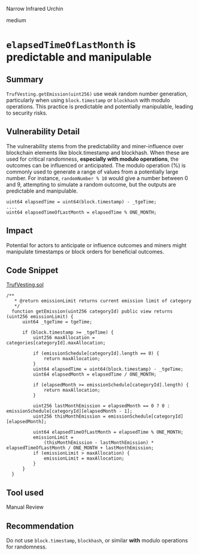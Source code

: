 Narrow Infrared Urchin

medium

# `elapsedTimeOfLastMonth` is predictable and manipulable

## Summary
`TrufVesting.getEmission(uint256)` use weak random number generation, particularly when using `block.timestamp` or `blockhash` with modulo operations. This practice is predictable and potentially manipulable, leading to security risks.

## Vulnerability Detail
The vulnerability stems from the predictability and miner-influence over blockchain elements like block.timestamp and blockhash. When these are used for critical randomness, **especially with modulo operations**, the outcomes can be influenced or anticipated.
The modulo operation (%) is commonly used to generate a range of values from a potentially large number. For instance, `randomNumber % 10` would give a number between 0 and 9, attempting to simulate a random outcome, but the outputs are predictable and manipulable.

```solidity
uint64 elapsedTime = uint64(block.timestamp) - _tgeTime;
....
uint64 elapsedTimeOfLastMonth = elapsedTime % ONE_MONTH;
```

## Impact
Potential for actors to anticipate or influence outcomes and miners might manipulate timestamps or block orders for beneficial outcomes.

## Code Snippet

[TrufVesting.sol](https://github.dev/sherlock-audit/2023-12-truflation/blob/main/truflation-contracts/src/token/TrufVesting.sol#L562-L591)

```solidity
/**
   * @return emissionLimit returns current emission limit of category
   */
  function getEmission(uint256 categoryId) public view returns (uint256 emissionLimit) {
      uint64 _tgeTime = tgeTime;

      if (block.timestamp >= _tgeTime) {
          uint256 maxAllocation = categories[categoryId].maxAllocation;

          if (emissionSchedule[categoryId].length == 0) {
              return maxAllocation;
          }
          uint64 elapsedTime = uint64(block.timestamp) - _tgeTime;
          uint64 elapsedMonth = elapsedTime / ONE_MONTH;

          if (elapsedMonth >= emissionSchedule[categoryId].length) {
              return maxAllocation;
          }

          uint256 lastMonthEmission = elapsedMonth == 0 ? 0 : emissionSchedule[categoryId][elapsedMonth - 1];
          uint256 thisMonthEmission = emissionSchedule[categoryId][elapsedMonth];

          uint64 elapsedTimeOfLastMonth = elapsedTime % ONE_MONTH;
          emissionLimit =
              (thisMonthEmission - lastMonthEmission) * elapsedTimeOfLastMonth / ONE_MONTH + lastMonthEmission;
          if (emissionLimit > maxAllocation) {
              emissionLimit = maxAllocation;
          }
      }
  }
```

## Tool used

Manual Review

## Recommendation
Do not use `block.timestamp`, `blockhash`, or similar **with** modulo operations for randomness.